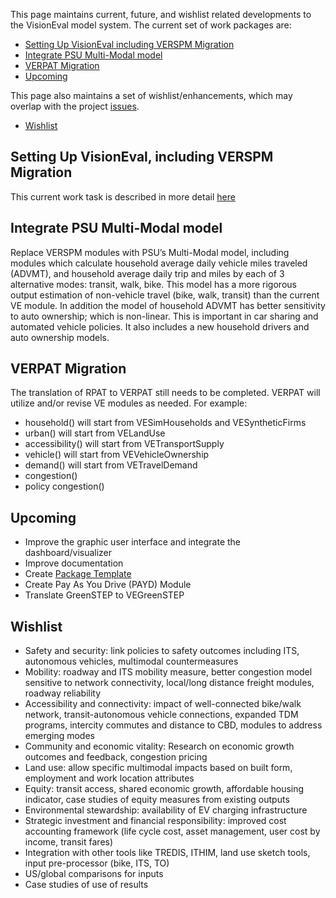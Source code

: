 This page maintains current, future, and wishlist related developments to the VisionEval model system.  The current set of work packages are:
  - [Setting Up VisionEval including VERSPM Migration](#setting-up-visioneval-including-verspm-migration) 
  - [Integrate PSU Multi-Modal model](#integrate-psu-multi-modal-model)
  - [VERPAT Migration](#verpat-migration)
  - [Upcoming](#upcoming)

This page also maintains a set of wishlist/enhancements, which may overlap with the project [issues](https://github.com/gregorbj/VisionEval/issues).
  - [Wishlist](#wishlist)

## Setting Up VisionEval, including VERSPM Migration
This current work task is described in more detail [here](https://github.com/gregorbj/VisionEval/wiki/Modules-and-Packages)

## Integrate PSU Multi-Modal model
Replace VERSPM modules with PSU’s Multi-Modal model, including modules which calculate household average daily vehicle miles traveled (ADVMT), and household average daily trip and miles by each of 3 alternative modes: transit, walk, bike.  This model has a more rigorous output estimation of non-vehicle  travel (bike, walk, transit) than the current VE module. In addition the model of household ADVMT has better sensitivity to auto ownership; which is non-linear. This is important in car sharing and automated vehicle policies. It also includes a new household drivers and auto ownership models.

## VERPAT Migration 
The translation of RPAT to VERPAT still needs to be completed.  VERPAT will utilize and/or revise VE modules as needed.  For example:

  - household() will start from VESimHouseholds and VESyntheticFirms
  - urban() will start from VELandUse
  - accessibility() will start from VETransportSupply
  - vehicle() will start from VEVehicleOwnership
  - demand() will start from VETravelDemand
  - congestion() 
  - policy congestion()

## Upcoming
* Improve the graphic user interface and integrate the dashboard/visualizer
* Improve documentation
* Create [Package Template](https://github.com/gregorbj/VisionEval/issues/128)
* Create Pay As You Drive (PAYD) Module
* Translate GreenSTEP to VEGreenSTEP

## Wishlist
* Safety and security: link policies to safety outcomes including ITS, autonomous vehicles, multimodal countermeasures
* Mobility: roadway and ITS mobility measure, better congestion model sensitive to network connectivity, local/long distance freight modules, roadway reliability 
* Accessibility and connectivity: impact of well-connected bike/walk network, transit-autonomous vehicle connections, expanded TDM programs, intercity commutes and distance to CBD, modules to address emerging modes
* Community and economic vitality: Research on economic growth outcomes and feedback, congestion pricing
* Land use: allow specific multimodal impacts based on built form, employment and work location attributes
* Equity: transit access, shared economic growth, affordable housing indicator, case studies of equity measures from existing outputs
* Environmental stewardship: availability of EV charging infrastructure
* Strategic investment and financial responsibility: improved cost accounting framework (life cycle cost, asset management, user cost by income, transit fares)
* Integration with other tools like TREDIS, ITHIM, land use sketch tools, input pre-processor (bike, ITS, TO)
* US/global comparisons for inputs
* Case studies of use of results
